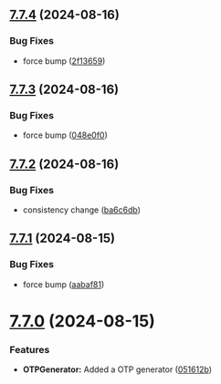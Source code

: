 ## [7.7.4](https://github.com/Torwent/SRL-T/compare/v7.7.3...v7.7.4) (2024-08-16)


### Bug Fixes

* force bump ([2f13659](https://github.com/Torwent/SRL-T/commit/2f13659e85fc21ab05002ba8615c47f052e1cbc4))



## [7.7.3](https://github.com/Torwent/SRL-T/compare/v7.7.2...v7.7.3) (2024-08-16)


### Bug Fixes

* force bump ([048e0f0](https://github.com/Torwent/SRL-T/commit/048e0f061ceb4d5ba592791c9d408e9324611952))



## [7.7.2](https://github.com/Torwent/SRL-T/compare/v7.7.1...v7.7.2) (2024-08-16)


### Bug Fixes

* consistency change ([ba6c6db](https://github.com/Torwent/SRL-T/commit/ba6c6dba36db6720548eb6c32fb917f4e6fc3aea))



## [7.7.1](https://github.com/Torwent/SRL-T/compare/v7.7.0...v7.7.1) (2024-08-15)


### Bug Fixes

* force bump ([aabaf81](https://github.com/Torwent/SRL-T/commit/aabaf81f0775542b02c112b805a83d99e550c4b2))



# [7.7.0](https://github.com/Torwent/SRL-T/compare/v7.6.5...v7.7.0) (2024-08-15)


### Features

* **OTPGenerator:** Added a OTP generator ([051612b](https://github.com/Torwent/SRL-T/commit/051612b4060017cf4ed2ee6438c1e4d666d96f9e))



